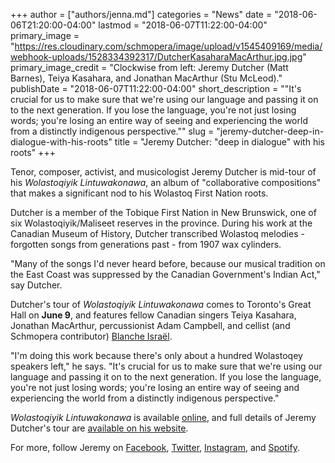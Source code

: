 +++
author = ["authors/jenna.md"]
categories = "News"
date = "2018-06-06T21:20:00-04:00"
lastmod = "2018-06-07T11:22:00-04:00"
primary_image = "https://res.cloudinary.com/schmopera/image/upload/v1545409169/media/webhook-uploads/1528334392317/DutcherKasaharaMacArthur.jpg.jpg"
primary_image_credit = "Clockwise from left: Jeremy Dutcher (Matt Barnes), Teiya Kasahara, and Jonathan MacArthur (Stu McLeod)."
publishDate = "2018-06-07T11:22:00-04:00"
short_description = "&quot;It&#039;s crucial for us to make sure that we&#039;re using our language and passing it on to the next generation. If you lose the language, you&#039;re not just losing words; you&#039;re losing an entire way of seeing and experiencing the world from a distinctly indigenous perspective.&quot;"
slug = "jeremy-dutcher-deep-in-dialogue-with-his-roots"
title = "Jeremy Dutcher: &quot;deep in dialogue&quot; with his roots"
+++

Tenor, composer, activist, and musicologist Jeremy Dutcher is mid-tour of his *Wolastoqiyik Lintuwakonawa*, an album of "collaborative compositions" that makes a significant nod to his Wolastoq First Nation roots.

Dutcher is a member of the Tobique First Nation in New Brunswick, one of six Wolastoqiyik/Maliseet reserves in the province. During his work at the Canadian Museum of History, Dutcher transcribed Wolastoq melodies - forgotten songs from generations past - from 1907 wax cylinders.

"Many of the songs I'd never heard before, because our musical tradition on the East Coast was suppressed by the Canadian Government's Indian Act," say Dutcher. 

Dutcher's tour of *Wolastoqiyik Lintuwakonawa* comes to Toronto's Great Hall on **June 9**, and features fellow Canadian singers Teiya Kasahara, Jonathan MacArthur, percussionist Adam Campbell, and cellist (and Schmopera contributor) [Blanche Israël](/authors/blanche-israel/). 

"I'm doing this work because there's only about a hundred Wolastoqey speakers left," he says. "It's crucial for us to make sure that we're using our language and passing it on to the next generation. If you lose the language, you're not just losing words; you're losing an entire way of seeing and experiencing the world from a distinctly indigenous perspective."

*Wolastoqiyik Lintuwakonawa* is available [online](https://www.smarturl.it/jeremydutcher), and full details of Jeremy Dutcher's tour are [available on his website](https://jeremydutcher.com/tour/).

For more, follow Jeremy on [Facebook](https://www.facebook.com/jdutchermusic/), [Twitter](https://twitter.com/jdutchermusic), [Instagram](https://www.instagram.com/jdutchermusic/), and [Spotify](https://open.spotify.com/artist/0QisUuu0cbcoOod1lBVf0f?si=lT7hi02DSSyppgAFAERg_Q).
